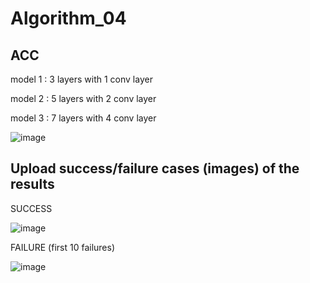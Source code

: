 # Algorithm_04

## ACC 

model 1 : 3 layers with 1 conv layer

model 2 : 5 layers with 2 conv layer

model 3 : 7 layers with 4 conv layer

![image](https://user-images.githubusercontent.com/80568500/173240209-1abea288-cc0c-4299-b62f-8c7113da215a.png)


## Upload success/failure cases (images) of the results

SUCCESS 

![image](https://user-images.githubusercontent.com/80568500/173238751-63d4bbcb-cfa5-495f-9c1e-e155ecf6c206.png)

FAILURE (first 10 failures)

![image](https://user-images.githubusercontent.com/80568500/173238801-f206567e-7ff2-4140-be56-04f69ed7fe68.png)

